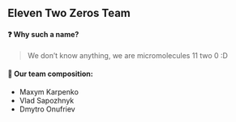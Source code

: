 ## Eleven Two Zeros Team

#### :question: Why such a name?

> We don’t know anything, we are micromolecules 11 two 0 :D

#### :steam_locomotive: Our team composition:

- Maxym Karpenko 
- Vlad Sapozhnyk
- Dmytro Onufriev
